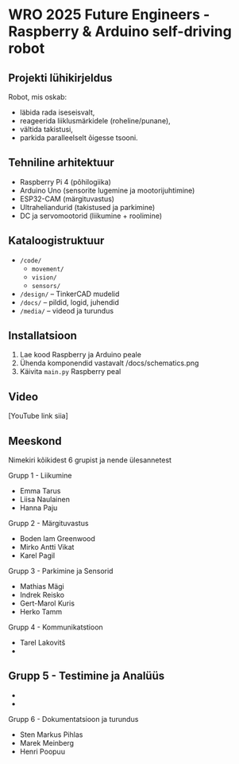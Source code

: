 # WRO 2025 Future Engineers - Raspberry & Arduino self-driving robot

## Projekti lühikirjeldus
Robot, mis oskab:
- läbida rada iseseisvalt,
- reageerida liiklusmärkidele (roheline/punane),
- vältida takistusi,
- parkida paralleelselt õigesse tsooni.

## Tehniline arhitektuur
- Raspberry Pi 4 (põhilogiika)
- Arduino Uno (sensorite lugemine ja mootorijuhtimine)
- ESP32-CAM (märgituvastus)
- Ultraheliandurid (takistused ja parkimine)
- DC ja servomootorid (liikumine + roolimine)

## Kataloogistruktuur
- `/code/`
  - `movement/`
  - `vision/`
  - `sensors/`
- `/design/` – TinkerCAD mudelid
- `/docs/` – pildid, logid, juhendid
- `/media/` – videod ja turundus

## Installatsioon
1. Lae kood Raspberry ja Arduino peale
2. Ühenda komponendid vastavalt /docs/schematics.png
3. Käivita `main.py` Raspberry peal

## Video
[YouTube link siia]

## Meeskond
Nimekiri kõikidest 6 grupist ja nende ülesannetest

Grupp 1 - Liikumine
- Emma Tarus
- Liisa Naulainen
- Hanna Paju

Grupp 2 - Märgituvastus
- Boden Iam Greenwood
- Mirko Antti Vikat
- Karel Pagil

Grupp 3 - Parkimine ja Sensorid
- Mathias Mägi 
- Indrek Reisko
- Gert-Marol Kuris
- Herko Tamm

Grupp 4 - Kommunikatstioon
- Tarel Lakovitš
- 

Grupp 5 - Testimine ja Analüüs
- 
- 
- 

Grupp 6 - Dokumentatsioon ja turundus
- Sten Markus Pihlas
- Marek Meinberg
- Henri Poopuu
